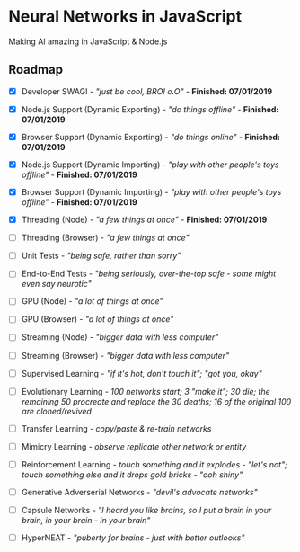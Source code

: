# Neural Networks in JavaScript

Making AI amazing in JavaScript & Node.js

## Roadmap

* [x] Developer SWAG! - _"just be cool, BRO! o.O"_ - **Finished: 07/01/2019**

* [x] Node.js Support (Dynamic Exporting) - _"do things offline"_ - **Finished: 07/01/2019**
* [x] Browser Support (Dynamic Exporting) - _"do things online"_ - **Finished: 07/01/2019**

* [x] Node.js Support (Dynamic Importing) - _"play with other people's toys offline"_ - **Finished: 07/01/2019**
* [x] Browser Support (Dynamic Importing) - _"play with other people's toys offline"_ - **Finished: 07/01/2019**


* [x] Threading (Node) - _"a few things at once"_ - **Finished: 07/01/2019**
* [ ] Threading (Browser) - _"a few things at once"_

* [ ] Unit Tests - _"being safe, rather than sorry"_
* [ ] End-to-End Tests - _"being seriously, over-the-top safe - some might even say neurotic"_

* [ ] GPU (Node) - _"a lot of things at once"_
* [ ] GPU (Browser) - _"a lot of things at once"_
* [ ] Streaming (Node) - _"bigger data with less computer"_
* [ ] Streaming (Browser) - _"bigger data with less computer"_ 

* [ ] Supervised Learning - _"if it's hot, don't touch it"; "got you, okay"_
* [ ] Evolutionary Learning - _100 networks start; 3 "make it"; 30 die; the remaining 50 procreate and replace the 30 deaths; 16 of the original 100 are cloned/revived_
* [ ] Transfer Learning - _copy/paste & re-train networks_
* [ ] Mimicry Learning - _observe replicate other network or entity_
* [ ] Reinforcement Learning - _touch something and it explodes - "let's not"; touch something else and it drops gold bricks - "ooh shiny"_

* [ ] Generative Adverserial Networks - _"devil's advocate networks"_
* [ ] Capsule Networks - _"I heard you like brains, so I put a brain in your brain, in your brain - in your brain"_
* [ ] HyperNEAT - _"puberty for brains - just with better outlooks"_
